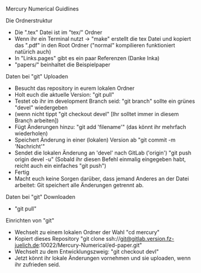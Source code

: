 Mercury Numerical Guidlines

Die Ordnerstruktur
- Die ".tex" Datei ist im "tex/" Ordner
- Wenn ihr ein Terminal nutzt -> "make" erstellt die tex Datei und kopiert das ".pdf" in den Root Ordner ("normal" kompilieren funktioniert natürich auch)
- In "Links.pages" gibt es ein paar Referenzen (Danke Inka)
- "papers/" beinhaltet die Beispielpaper


Daten bei "git" Uploaden
- Besucht das repository in eurem lokalen Ordner
- Holt euch die aktuelle Version: "git pull"
- Testet ob ihr im development Branch seid: "git branch" sollte ein grünes "devel" wiedergeben
- (wenn nicht tippt "git checkout devel" [Ihr solltet immer in diesem Branch arbeiten])
- Fügt Änderungen hinzu: "git add 'filename'" (das könnt ihr mehrfach wiederholen)
- Speichert Änderung in einer (lokalen) Version ab "git commit -m 'Nachricht'"
- Sendet die lokalen Änderung an 'devel' nach GitLab ('origin') "git push origin devel -u" (Sobald ihr diesen Befehl einmalig eingegeben habt, reicht auch ein einfaches "git push")
- Fertig
- Macht euch keine Sorgen darüber, dass jemand Anderes an der Datei arbeitet: Git speichert alle Änderungen getrennt ab.


Daten bei "git" Downloaden
- "git pull"

Einrichten von "git"
- Wechselt zu einem lokalen Ordner der Wahl "cd mercury"
- Kopiert dieses Repository "git clone ssh://git@gitlab.version.fz-juelich.de:10022/Mercury-Numerical/ed-paper.git"
- Wechselt zu dem Entwicklungszweig: "git checkout devl"
- Jetzt könnt ihr lokale Änderungen vornehmen und sie uploaden, wenn ihr zufrieden seid.